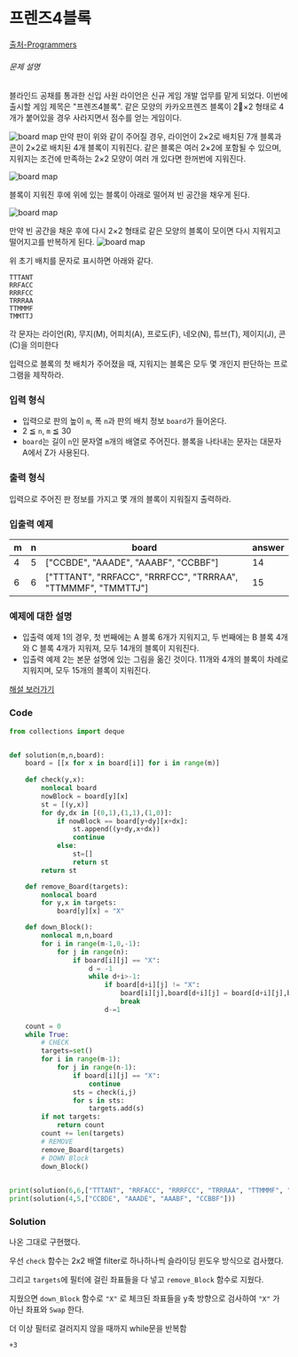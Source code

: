 # 프렌즈4블록

[출처-Programmers](https://programmers.co.kr/learn/courses/30/lessons/17679)

###### 문제 설명

블라인드 공채를 통과한 신입 사원 라이언은 신규 게임 개발 업무를 맡게 되었다. 이번에 출시할 게임 제목은 "프렌즈4블록".
같은 모양의 카카오프렌즈 블록이 2×2 형태로 4개가 붙어있을 경우 사라지면서 점수를 얻는 게임이다.

![board map](http://t1.kakaocdn.net/welcome2018/pang1.png)
만약 판이 위와 같이 주어질 경우, 라이언이 2×2로 배치된 7개 블록과 콘이 2×2로 배치된 4개 블록이 지워진다. 같은 블록은 여러 2×2에 포함될 수 있으며, 지워지는 조건에 만족하는 2×2 모양이 여러 개 있다면 한꺼번에 지워진다.

![board map](http://t1.kakaocdn.net/welcome2018/pang2.png)

블록이 지워진 후에 위에 있는 블록이 아래로 떨어져 빈 공간을 채우게 된다.

![board map](http://t1.kakaocdn.net/welcome2018/pang3.png)

만약 빈 공간을 채운 후에 다시 2×2 형태로 같은 모양의 블록이 모이면 다시 지워지고 떨어지고를 반복하게 된다.
![board map](http://t1.kakaocdn.net/welcome2018/pang4.png)

위 초기 배치를 문자로 표시하면 아래와 같다.

```
TTTANT
RRFACC
RRRFCC
TRRRAA
TTMMMF
TMMTTJ
```

각 문자는 라이언(R), 무지(M), 어피치(A), 프로도(F), 네오(N), 튜브(T), 제이지(J), 콘(C)을 의미한다

입력으로 블록의 첫 배치가 주어졌을 때, 지워지는 블록은 모두 몇 개인지 판단하는 프로그램을 제작하라.

### 입력 형식

- 입력으로 판의 높이 `m`, 폭 `n`과 판의 배치 정보 `board`가 들어온다.
- 2 ≦ `n`, `m` ≦ 30
- `board`는 길이 `n`인 문자열 `m`개의 배열로 주어진다. 블록을 나타내는 문자는 대문자 A에서 Z가 사용된다.

### 출력 형식

입력으로 주어진 판 정보를 가지고 몇 개의 블록이 지워질지 출력하라.

### 입출력 예제

| m    | n    | board                                                        | answer |
| ---- | ---- | ------------------------------------------------------------ | ------ |
| 4    | 5    | ["CCBDE", "AAADE", "AAABF", "CCBBF"]                         | 14     |
| 6    | 6    | ["TTTANT", "RRFACC", "RRRFCC", "TRRRAA", "TTMMMF", "TMMTTJ"] | 15     |

### 예제에 대한 설명

- 입출력 예제 1의 경우, 첫 번째에는 A 블록 6개가 지워지고, 두 번째에는 B 블록 4개와 C 블록 4개가 지워져, 모두 14개의 블록이 지워진다.
- 입출력 예제 2는 본문 설명에 있는 그림을 옮긴 것이다. 11개와 4개의 블록이 차례로 지워지며, 모두 15개의 블록이 지워진다.

[해설 보러가기](http://tech.kakao.com/2017/09/27/kakao-blind-recruitment-round-1/)



### Code

```python
from collections import deque


def solution(m,n,board):
    board = [[x for x in board[i]] for i in range(m)]
    
    def check(y,x):
        nonlocal board
        nowBlock = board[y][x]
        st = [(y,x)]
        for dy,dx in [(0,1),(1,1),(1,0)]:
            if nowBlock == board[y+dy][x+dx]:
                st.append((y+dy,x+dx))
                continue
            else:
                st=[]
                return st
        return st

    def remove_Board(targets):
        nonlocal board
        for y,x in targets:
            board[y][x] = "X"

    def down_Block():
        nonlocal m,n,board
        for i in range(m-1,0,-1):
            for j in range(n):
                if board[i][j] == "X":
                    d = -1
                    while d+i>-1: 
                        if board[d+i][j] != "X":
                            board[i][j],board[d+i][j] = board[d+i][j],board[i][j]
                            break
                        d-=1
    
    count = 0
    while True:
        # CHECK
        targets=set()
        for i in range(m-1):
            for j in range(n-1):
                if board[i][j] == "X":
                    continue
                sts = check(i,j)
                for s in sts:
                    targets.add(s)
        if not targets:
            return count
        count += len(targets)
        # REMOVE
        remove_Board(targets)
        # DOWN Block
        down_Block()
                

print(solution(6,6,["TTTANT", "RRFACC", "RRRFCC", "TRRRAA", "TTMMMF", "TMMTTJ"]))
print(solution(4,5,["CCBDE", "AAADE", "AAABF", "CCBBF"]))
```

### Solution

나온 그대로 구현했다.

우선 `check` 함수는 2x2 배열 filter로 하나하나씩 슬라이딩 윈도우 방식으로 검사했다.

그리고 `targets`에 필터에 걸린 좌표들을 다 넣고 `remove_Block` 함수로 지웠다. 

지웠으면 `down_Block` 함수로 `"X"` 로 체크된 좌표들을 y축 방향으로 검사하여 `"X"` 가 아닌 좌표와 `Swap` 한다.

더 이상 필터로 걸러지지 않을 때까지 while문을 반복함



`+3`